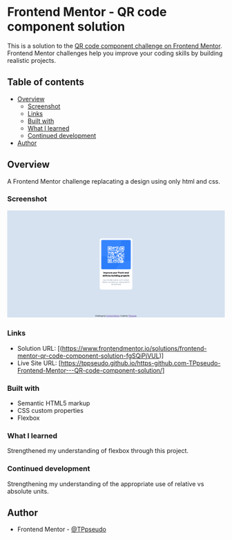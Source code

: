 # Frontend Mentor - QR code component solution

This is a solution to the [QR code component challenge on Frontend Mentor](https://www.frontendmentor.io/challenges/qr-code-component-iux_sIO_H). Frontend Mentor challenges help you improve your coding skills by building realistic projects. 

## Table of contents

- [Overview](#overview)
  - [Screenshot](#screenshot)
  - [Links](#links)
  - [Built with](#built-with)
  - [What I learned](#what-i-learned)
  - [Continued development](#continued-development)
- [Author](#author)


## Overview

A Frontend Mentor challenge replacating a design using only html and css. 

### Screenshot

![screenshot](/images/screenshot.png)


### Links

- Solution URL: [(https://www.frontendmentor.io/solutions/frontend-mentor-qr-code-component-solution-fgSQiPjVUL)]
- Live Site URL: [https://tppseudo.github.io/https-github.com-TPpseudo-Frontend-Mentor---QR-code-component-solution/]

### Built with

- Semantic HTML5 markup
- CSS custom properties
- Flexbox

### What I learned

Strengthened my understanding of flexbox through this project. 

### Continued development

Strengthening my understanding of the appropriate use of relative vs absolute units. 

## Author

- Frontend Mentor - [@TPpseudo](https://www.frontendmentor.io/profile/TPpseudo)

